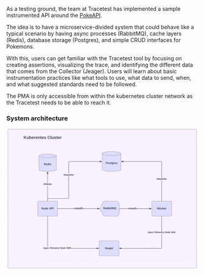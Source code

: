As a testing ground, the team at Tracetest has implemented a sample instrumented API around the [PokeAPI](https://pokeapi.co/).

The idea is to have a microservice-divided system that could behave like a typical scenario by having async processes (RabbitMQ), cache layers (Redis), database storage (Postgres), and simple CRUD interfaces for Pokemons.

With this, users can get familiar with the Tracetest tool by focusing on creating assertions, visualizing the trace, and identifying the different data that comes from the Collector (Jeager). Users will learn about basic instrumentation practices like what tools to use, what data to send, when, and what suggested standards need to be followed.

The PMA is only accessible from within the kubernetes cluster network as the Tracetest needs to be able to reach it.

### **System architecture**

![System Architecture](img/516718595/517537795.png)
